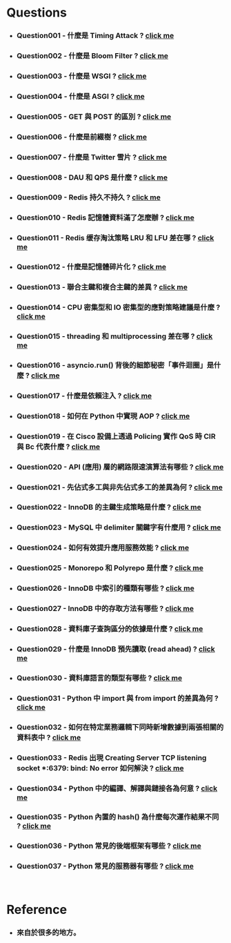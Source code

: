 Questions
=====
* ### Question001 - 什麼是 Timing Attack ? [click me](https://gitlab.com/ChiangWei/main/-/tree/master/Questions/Question001)
* ### Question002 - 什麼是 Bloom Filter ? [click me](https://gitlab.com/ChiangWei/main/-/tree/master/Questions/Question002)
* ### Question003 - 什麼是 WSGI ? [click me](https://gitlab.com/ChiangWei/main/-/tree/master/Questions/Question003)
* ### Question004 - 什麼是 ASGI ? [click me](https://gitlab.com/ChiangWei/main/-/tree/master/Questions/Question004)
* ### Question005 - GET 與 POST 的區別 ? [click me](https://gitlab.com/ChiangWei/main/-/tree/master/Questions/Question005)
* ### Question006 - 什麼是前綴樹 ? [click me](https://gitlab.com/ChiangWei/main/-/tree/master/Questions/Question006)
* ### Question007 - 什麼是 Twitter 雪片 ? [click me](https://gitlab.com/ChiangWei/main/-/tree/master/Questions/Question007)
* ### Question008 - DAU 和 QPS 是什麼 ? [click me](https://gitlab.com/ChiangWei/main/-/tree/master/Questions/Question008)
* ### Question009 - Redis 持久不持久 ? [click me](https://gitlab.com/ChiangWei/main/-/tree/master/Questions/Question009)
* ### Question010 - Redis 記憶體資料滿了怎麼辦 ? [click me](https://gitlab.com/ChiangWei/main/-/tree/master/Questions/Question010)
* ### Question011 - Redis 缓存淘汰策略 LRU 和 LFU 差在哪 ? [click me](https://gitlab.com/ChiangWei/main/-/tree/master/Questions/Question011)
* ### Question012 - 什麼是記憶體碎片化 ? [click me](https://gitlab.com/ChiangWei/main/-/tree/master/Questions/Question012)
* ### Question013 - 聯合主鍵和複合主鍵的差異 ? [click me](https://gitlab.com/ChiangWei/main/-/tree/master/Questions/Question013)
* ### Question014 - CPU 密集型和 IO 密集型的應對策略建議是什麼 ? [click me](https://gitlab.com/ChiangWei/main/-/tree/master/Questions/Question014)
* ### Question015 - threading 和 multiprocessing 差在哪 ? [click me](https://gitlab.com/ChiangWei/main/-/tree/master/Questions/Question015)
* ### Question016 - asyncio.run() 背後的細節秘密「事件迴圈」是什麼 ? [click me](https://gitlab.com/ChiangWei/main/-/tree/master/Questions/Question016)
* ### Question017 - 什麼是依賴注入 ? [click me](https://gitlab.com/ChiangWei/main/-/tree/master/Questions/Question017)
* ### Question018 - 如何在 Python 中實現 AOP ? [click me](https://gitlab.com/ChiangWei/main/-/tree/master/Questions/Question018)
* ### Question019 - 在 Cisco 設備上透過 Policing 實作 QoS 時 CIR 與 Bc 代表什麼 ? [click me](https://gitlab.com/ChiangWei/main/-/tree/master/Questions/Question019)
* ### Question020 - API (應用) 層的網路限速演算法有哪些 ? [click me](https://gitlab.com/ChiangWei/main/-/tree/master/Questions/Question020)
* ### Question021 - 先佔式多工與非先佔式多工的差異為何 ? [click me](https://gitlab.com/ChiangWei/main/-/tree/master/Questions/Question021)
* ### Question022 - InnoDB 的主鍵生成策略是什麼 ? [click me](https://gitlab.com/ChiangWei/main/-/tree/master/Questions/Question022)
* ### Question023 - MySQL 中 delimiter 關鍵字有什麼用 ? [click me](https://gitlab.com/ChiangWei/main/-/tree/master/Questions/Question023)
* ### Question024 - 如何有效提升應用服務效能 ? [click me](https://gitlab.com/ChiangWei/main/-/tree/master/Questions/Question024)
* ### Question025 - Monorepo 和 Polyrepo 是什麼 ? [click me](https://gitlab.com/ChiangWei/main/-/tree/master/Questions/Question025)
* ### Question026 - InnoDB 中索引的種類有哪些 ? [click me](https://gitlab.com/ChiangWei/main/-/tree/master/Questions/Question026)
* ### Question027 - InnoDB 中的存取方法有哪些 ? [click me](https://gitlab.com/ChiangWei/main/-/tree/master/Questions/Question027)
* ### Question028 - 資料庫子查詢區分的依據是什麼 ? [click me](https://gitlab.com/ChiangWei/main/-/tree/master/Questions/Question028)
* ### Question029 - 什麼是 InnoDB 預先讀取 (read ahead) ? [click me](https://gitlab.com/ChiangWei/main/-/tree/master/Questions/Question029)
* ### Question030 - 資料庫語言的類型有哪些 ? [click me](https://gitlab.com/ChiangWei/main/-/tree/master/Questions/Question030)
* ### Question031 - Python 中 import 與 from import 的差異為何 ? [click me](https://gitlab.com/ChiangWei/main/-/tree/master/Questions/Question031)
* ### Question032 - 如何在特定業務邏輯下同時新增數據到兩張相關的資料表中 ? [click me](https://gitlab.com/ChiangWei/main/-/tree/master/Questions/Question032)
* ### Question033 - Redis 出現 Creating Server TCP listening socket *:6379: bind: No error 如何解決 ? [click me](https://gitlab.com/ChiangWei/main/-/tree/master/Questions/Question033)
* ### Question034 - Python 中的編譯、解譯與鏈接各為何意 ? [click me](https://gitlab.com/ChiangWei/main/-/tree/master/Questions/Question034)
* ### Question035 - Python 內置的 hash() 為什麼每次運作結果不同 ? [click me](https://gitlab.com/ChiangWei/main/-/tree/master/Questions/Question035)
* ### Question036 - Python 常見的後端框架有哪些 ? [click me](https://gitlab.com/ChiangWei/main/-/tree/master/Questions/Question036)
* ### Question037 - Python 常見的服務器有哪些 ? [click me](https://gitlab.com/ChiangWei/main/-/tree/master/Questions/Question037)
<br />

Reference
=====
* ### 來自於很多的地方。
<br />
